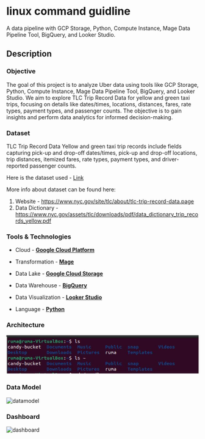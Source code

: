 # linux command guidline

A data pipeline with  GCP Storage, Python, Compute Instance, Mage Data Pipeline Tool, BigQuery, and Looker Studio.


## Description

### Objective

The goal of this project is to analyze Uber data using tools like GCP Storage, Python, Compute Instance, Mage Data Pipeline Tool, BigQuery, and Looker Studio. We aim to explore TLC Trip Record Data for yellow and green taxi trips, focusing on details like dates/times, locations, distances, fares, rate types, payment types, and passenger counts. The objective is to gain insights and perform data analytics for informed decision-making.

### Dataset

TLC Trip Record Data Yellow and green taxi trip records include fields capturing pick-up and drop-off dates/times, pick-up and drop-off locations, trip distances, itemized fares, rate types, payment types, and driver-reported passenger counts. 

Here is the dataset used  - [Link](https://github.com/aditishraq/Ride-Sharing-ETL-Pipeline/blob/main/data/ride_share.csv)

More info about dataset can be found here:
1. Website - https://www.nyc.gov/site/tlc/about/tlc-trip-record-data.page
2. Data Dictionary - https://www.nyc.gov/assets/tlc/downloads/pdf/data_dictionary_trip_records_yellow.pdf


### Tools & Technologies

- Cloud - [**Google Cloud Platform**](https://cloud.google.com)

- Transformation - [**Mage**]( https://www.mage.ai/)
- Data Lake - [**Google Cloud Storage**](https://cloud.google.com/storage)
- Data Warehouse - [**BigQuery**](https://cloud.google.com/bigquery)
- Data Visualization - [**Looker Studio**](https://datastudio.google.com/overview)
- Language - [**Python**](https://www.python.org)

### Architecture

![architecture](img-1.JPG)

### Data Model

![datamodel](img/data_model.jpg)

### Dashboard

![dashboard](img/ride_sharing_dashboard.jpg)


